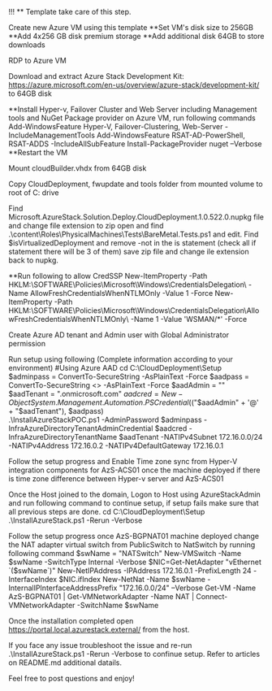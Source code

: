 !!! ** Template take care of this step.

Create new Azure VM using this template
**Set VM's disk size to 256GB
**Add 4x256 GB disk premium storage
**Add additional disk 64GB to store downloads

RDP to Azure VM

Download and extract Azure Stack Development Kit: https://azure.microsoft.com/en-us/overview/azure-stack/development-kit/ to 64GB disk

**Install Hyper-v, Failover Cluster and Web Server including Management tools and NuGet Package provider on Azure VM, run following commands
	Add-WindowsFeature Hyper-V, Failover-Clustering, Web-Server -IncludeManagementTools
	Add-WindowsFeature RSAT-AD-PowerShell, RSAT-ADDS -IncludeAllSubFeature
	Install-PackageProvider nuget –Verbose
**Restart the VM

Mount cloudBuilder.vhdx from 64GB disk 

Copy CloudDeployment, fwupdate and tools folder from mounted volume to root of C: drive

Find Microsoft.AzureStack.Solution.Deploy.CloudDeployment.1.0.522.0.nupkg file and change file extension to zip open and find .\content\Roles\PhysicalMachines\Tests\BareMetal.Tests.ps1 and edit. Find $isVirtualizedDeployment and remove -not in the is statement (check all if statement there will be 3 of them) save zip file and change ile extension back to nupkg.

**Run following to allow CredSSP
	New-ItemProperty -Path HKLM:\SOFTWARE\Policies\Microsoft\Windows\CredentialsDelegation\ -Name AllowFreshCredentialsWhenNTLMOnly -Value 1 -Force
	New-ItemProperty -Path HKLM:\SOFTWARE\Policies\Microsoft\Windows\CredentialsDelegation\AllowFreshCredentialsWhenNTLMOnly\ -Name 1 -Value  'WSMAN/*' -Force

Create Azure AD tenant and Admin user with Global Administrator permission

Run setup using following (Complete information according to your environment)
	#Using Azure AAD
	cd C:\CloudDeployment\Setup  
	$adminpass = ConvertTo-SecureString <Admin Password> -AsPlainText -Force 
	$aadpass = ConvertTo-SecureString <> -AsPlainText -Force
	$aadAdmin = "<aad user>"
	$aadTenant = "<aad name>.onmicrosoft.com"
	$aadcred = New-Object System.Management.Automation.PSCredential ($("$aadAdmin" + '@' + "$aadTenant"), $aadpass)  
	.\InstallAzureStackPOC.ps1 -AdminPassword $adminpass -InfraAzureDirectoryTenantAdminCredential $aadcred -InfraAzureDirectoryTenantName $aadTenant -NATIPv4Subnet 172.16.0.0/24 -NATIPv4Address 172.16.0.2 -NATIPv4DefaultGateway 172.16.0.1
	
Follow the setup progress and Enable Time zone sync from Hyper-V integration components for AzS-ACS01 once the machine deployed if there is time zone difference between Hyper-v server and AzS-ACS01

Once the Host joined to the domain, Logon to Host using AzureStackAdmin and run following command to continue setup, if setup fails make sure that all previous steps are done.
	cd C:\CloudDeployment\Setup  
	.\InstallAzureStack.ps1 -Rerun -Verbose
	
Follow the setup progress once AzS-BGPNAT01 machine deployed change the NAT adapter virtual switch from PublicSwitch to NatSwitch by running following command
	$swName = "NATSwitch"
	New-VMSwitch -Name $swName -SwitchType Internal -Verbose
	$NIC=Get-NetAdapter "vEthernet `($swName`)"
	New-NetIPAddress -IPAddress 172.16.0.1 -PrefixLength 24 -InterfaceIndex $NIC.ifIndex
	New-NetNat -Name $swName -InternalIPInterfaceAddressPrefix "172.16.0.0/24" –Verbose
	Get-VM -Name AzS-BGPNAT01 | Get-VMNetworkAdapter -Name NAT | Connect-VMNetworkAdapter -SwitchName $swName
	
Once the installation completed open https://portal.local.azurestack.external/ from the host.


If you face any issue troubleshoot the issue and re-run .\InstallAzureStack.ps1 -Rerun -Verbose to confinue setup.
Refer to articles on README.md additional datails.

Feel free to post questions and enjoy!